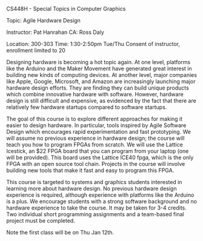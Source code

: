 CS448H - Special Topics in Computer Graphics

Topic: Agile Hardware Design

Instructor: Pat Hanrahan
CA: Ross Daly

Location: 300-303
Time: 1:30-2:50pm Tue/Thu
Consent of instructor, enrollment limited to 20

Designing hardware is becoming a hot topic again. At one level,
platforms like the Arduino and the Maker Movement have generated
great interest in building new kinds of computing devices.  At
another level, major companies like Apple, Google, Microsoft, and
Amazon are increasingly launching major hardware design efforts.
They are finding they can build unique products which combine
innovative hardware with software. However, hardware design is still
difficult and expensive, as evidenced by the fact that there are
relatively few hardware startups compared to software startups.

The goal of this course is to explore different approaches for
making it easier to design hardware. In particular, tools inspired
by Agile Software Design which encourages rapid experimentation and
fast prototyping.  We will assume no previous experience in hardware
design; the course will teach you how to program FPGAs from scratch.
We will use the Lattice Icestick, an $22 FPGA board that you can program
from your laptop (one will be provided). This board uses the Lattice
ICE40 fpga, which is the only FPGA with an open source tool chain.
Projects in the course will involve building new tools that make
it fast and easy to program this FPGA.

This course is targeted to systems and graphics students interested
in learning more about hardware design.  No previous hardware design
experience is required, although experience with platforms like the
Arduino is a plus. We encourage students with a strong software
background and no hardware experience to take the course.
It may  be taken for 3-4 credits.  Two individual short programming
assignments and a team-based final project must be completed.

Note the first class will be on Thu Jan 12th.
